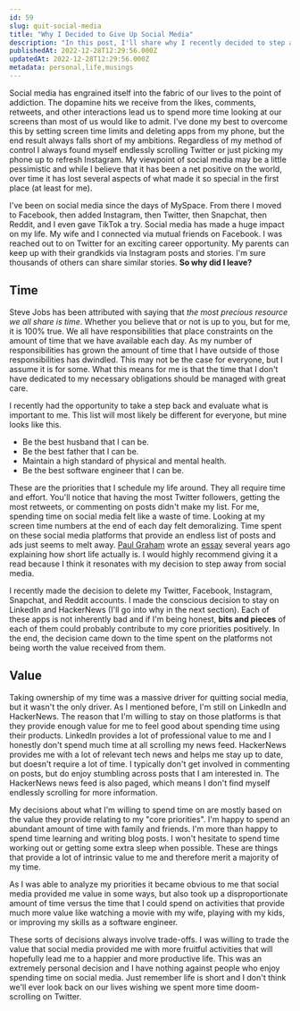 ```yaml
---
id: 59
slug: quit-social-media
title: "Why I Decided to Give Up Social Media"
description: "In this post, I'll share why I recently decided to step away from a handful of social media platforms. I'll also touch on how I plan to replace the value that social media provided me with other alternatives. Let's dive in!"
publishedAt: 2022-12-28T12:29:56.000Z
updatedAt: 2022-12-28T12:29:56.000Z
metadata: personal,life,musings
---
```


Social media has engrained itself into the fabric of our lives to the point of addiction. The dopamine hits we receive from the likes, comments, retweets, and other interactions lead us to spend more time looking at our screens than most of us would like to admit. I've done my best to overcome this by setting screen time limits and deleting apps from my phone, but the end result always falls short of my ambitions. Regardless of my method of control I always found myself endlessly scrolling Twitter or just picking my phone up to refresh Instagram. My viewpoint of social media may be a little pessimistic and while I believe that it has been a net positive on the world, over time it has lost several aspects of what made it so special in the first place (at least for me).

I've been on social media since the days of MySpace. From there I moved to Facebook, then added Instagram, then Twitter, then Snapchat, then Reddit, and I even gave TikTok a try. Social media has made a huge impact on my life. My wife and I connected via mutual friends on Facebook. I was reached out to on Twitter for an exciting career opportunity. My parents can keep up with their grandkids via Instagram posts and stories. I'm sure thousands of others can share similar stories. **So why did I leave?**

## Time

Steve Jobs has been attributed with saying that _the most precious resource we all share is time_. Whether you believe that or not is up to you, but for me, it is 100% true. We all have responsibilities that place constraints on the amount of time that we have available each day. As my number of responsibilities has grown the amount of time that I have outside of those responsibilities has dwindled. This may not be the case for everyone, but I assume it is for some. What this means for me is that the time that I don't have dedicated to my necessary obligations should be managed with great care.

I recently had the opportunity to take a step back and evaluate what is important to me. This list will most likely be different for everyone, but mine looks like this.

- Be the best husband that I can be.
- Be the best father that I can be.
- Maintain a high standard of physical and mental health.
- Be the best software engineer that I can be.

These are the priorities that I schedule my life around. They all require time and effort. You'll notice that having the most Twitter followers, getting the most retweets, or commenting on posts didn't make my list. For me, spending time on social media felt like a waste of time. Looking at my screen time numbers at the end of each day felt demoralizing. Time spent on these social media platforms that provide an endless list of posts and ads just seems to melt away. [Paul Graham](<https://en.wikipedia.org/wiki/Paul_Graham_(programmer)>) wrote an [essay](http://paulgraham.com/vb.html) several years ago explaining how short life actually is. I would highly recommend giving it a read because I think it resonates with my decision to step away from social media.

I recently made the decision to delete my Twitter, Facebook, Instagram, Snapchat, and Reddit accounts. I made the conscious decision to stay on LinkedIn and HackerNews (I'll go into why in the next section). Each of these apps is not inherently bad and if I'm being honest, **bits and pieces** of each of them could probably contribute to my core priorities positively. In the end, the decision came down to the time spent on the platforms not being worth the value received from them.

## Value

Taking ownership of my time was a massive driver for quitting social media, but it wasn't the only driver. As I mentioned before, I'm still on LinkedIn and HackerNews. The reason that I'm willing to stay on those platforms is that they provide enough value for me to feel good about spending time using their products. LinkedIn provides a lot of professional value to me and I honestly don't spend much time at all scrolling my news feed. HackerNews provides me with a lot of relevant tech news and helps me stay up to date, but doesn't require a lot of time. I typically don't get involved in commenting on posts, but do enjoy stumbling across posts that I am interested in. The HackerNews news feed is also paged, which means I don't find myself endlessly scrolling for more information.

My decisions about what I'm willing to spend time on are mostly based on the value they provide relating to my "core priorities". I'm happy to spend an abundant amount of time with family and friends. I'm more than happy to spend time learning and writing blog posts. I won't hesitate to spend time working out or getting some extra sleep when possible. These are things that provide a lot of intrinsic value to me and therefore merit a majority of my time.

As I was able to analyze my priorities it became obvious to me that social media provided me value in some ways, but also took up a disproportionate amount of time versus the time that I could spend on activities that provide much more value like watching a movie with my wife, playing with my kids, or improving my skills as a software engineer.

These sorts of decisions always involve trade-offs. I was willing to trade the value that social media provided me with more fruitful activities that will hopefully lead me to a happier and more productive life. This was an extremely personal decision and I have nothing against people who enjoy spending time on social media. Just remember life is short and I don't think we'll ever look back on our lives wishing we spent more time doom-scrolling on Twitter.
